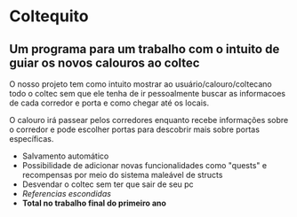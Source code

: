 # Coltequito
## Um programa para um trabalho com o intuito de guiar os novos calouros ao coltec

O nosso projeto tem como intuito mostrar ao usuário/calouro/coltecano todo o coltec sem que ele tenha de ir pessoalmente buscar as informacoes de cada corredor e porta e como chegar até os locais.

O calouro irá passear pelos corredores enquanto recebe informações sobre o corredor e pode escolher portas para descobrir mais sobre portas específicas.

* Salvamento automático
* Possibilidade de adicionar novas funcionalidades como "quests" e recompensas por meio do sistema maleável de structs
* Desvendar o coltec sem ter que sair de seu pc
* *Referencias escondidas*
* __Total no trabalho final do primeiro ano__